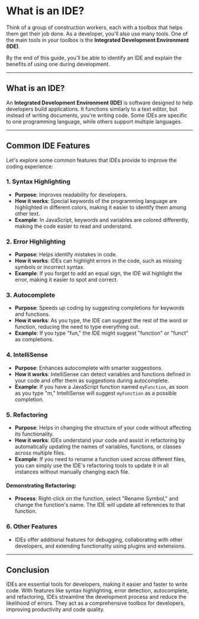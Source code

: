 # What is an IDE?

Think of a group of construction workers, each with a toolbox that helps them get their job done. As a developer, you'll also use many tools. One of the main tools in your toolbox is the **Integrated Development Environment (IDE)**.

By the end of this guide, you'll be able to identify an IDE and explain the benefits of using one during development.

---

## What is an IDE?

An **Integrated Development Environment (IDE)** is software designed to help developers build applications. It functions similarly to a text editor, but instead of writing documents, you're writing code. Some IDEs are specific to one programming language, while others support multiple languages.

---

## Common IDE Features

Let's explore some common features that IDEs provide to improve the coding experience:

### 1. **Syntax Highlighting**
- **Purpose**: Improves readability for developers.
- **How it works**: Special keywords of the programming language are highlighted in different colors, making it easier to identify them among other text.
- **Example**: In JavaScript, keywords and variables are colored differently, making the code easier to read and understand.

### 2. **Error Highlighting**
- **Purpose**: Helps identify mistakes in code.
- **How it works**: IDEs can highlight errors in the code, such as missing symbols or incorrect syntax.
- **Example**: If you forget to add an equal sign, the IDE will highlight the error, making it easier to spot and correct.

### 3. **Autocomplete**
- **Purpose**: Speeds up coding by suggesting completions for keywords and functions.
- **How it works**: As you type, the IDE can suggest the rest of the word or function, reducing the need to type everything out.
- **Example**: If you type "fun," the IDE might suggest "function" or "funct" as completions.

### 4. **IntelliSense**
- **Purpose**: Enhances autocomplete with smarter suggestions.
- **How it works**: IntelliSense can detect variables and functions defined in your code and offer them as suggestions during autocomplete.
- **Example**: If you have a JavaScript function named `myFunction`, as soon as you type "m," IntelliSense will suggest `myFunction` as a possible completion.

### 5. **Refactoring**
- **Purpose**: Helps in changing the structure of your code without affecting its functionality.
- **How it works**: IDEs understand your code and assist in refactoring by automatically updating the names of variables, functions, or classes across multiple files.
- **Example**: If you need to rename a function used across different files, you can simply use the IDE's refactoring tools to update it in all instances without manually changing each file.

#### Demonstrating Refactoring:
- **Process**: Right-click on the function, select "Rename Symbol," and change the function's name. The IDE will update all references to that function.

### 6. **Other Features**
- IDEs offer additional features for debugging, collaborating with other developers, and extending functionality using plugins and extensions.

---

## Conclusion

IDEs are essential tools for developers, making it easier and faster to write code. With features like syntax highlighting, error detection, autocomplete, and refactoring, IDEs streamline the development process and reduce the likelihood of errors. They act as a comprehensive toolbox for developers, improving productivity and code quality.
